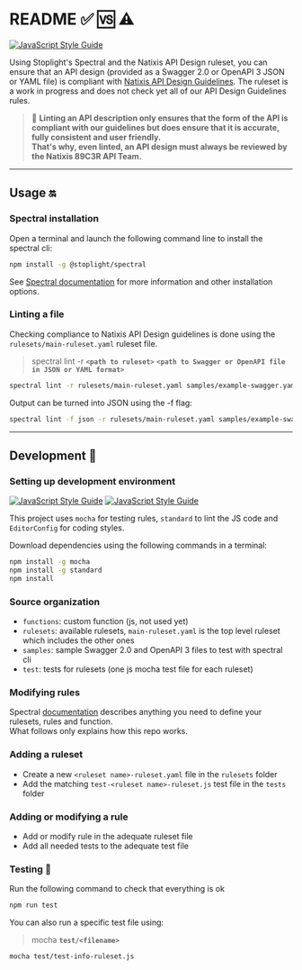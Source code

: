 # README :white_check_mark: :vs: :warning:

[![JavaScript Style Guide](https://img.shields.io/badge/code_style-standard-brightgreen.svg)](https://standardjs.com)

Using Stoplight's Spectral and the Natixis API Design ruleset, you can ensure that an API design (provided as a Swagger 2.0 or OpenAPI 3 JSON or YAML file) is compliant with [Natixis API Design Guidelines](https://confluence.mycloud.intranatixis.com/display/EAPI89C3R/API+REST+-+Design+Guidelines). The ruleset is a work in progress and does not check yet all of our API Design Guidelines rules.

> :red_circle: **Linting an API description only ensures that the form of the API is compliant with our guidelines but does ensure that it is accurate, fully consistent and user friendly.**  
**That's why, even linted, an API design must always be reviewed by the Natixis 89C3R API Team.**  

----------
## Usage :on:


### Spectral installation

Open a terminal and launch the following command line to install the spectral cli:

```sh
npm install -g @stoplight/spectral
```

See [Spectral documentation](https://stoplight.io/p/docs/gh/stoplightio/spectral/docs/getting-started/installation.md) for more information and other installation options.

### Linting a file

Checking compliance to Natixis API Design guidelines is done using the `rulesets/main-ruleset.yaml` ruleset file.

> spectral lint -r __`<path to ruleset>`__ __`<path to Swagger or OpenAPI file in JSON or YAML format>`__

```sh
spectral lint -r rulesets/main-ruleset.yaml samples/example-swagger.yaml
```

Output can be turned into JSON using the -f flag:

```sh
spectral lint -f json -r rulesets/main-ruleset.yaml samples/example-swagger.yaml
```

----------
## Development :construction_worker:

### Setting up development environment

[![JavaScript Style Guide](https://cdn.rawgit.com/standard/standard/master/badge.svg)](https://github.com/standard/standard) [![JavaScript Style Guide](https://avatars.githubusercontent.com/u/1165674?s=55&v=4)](http://editorconfig.org/)

This project uses `mocha` for testing rules, `standard` to lint the JS code and `EditorConfig` for coding styles.

Download dependencies using the following commands in a terminal:

```sh
npm install -g mocha
npm install -g standard
npm install
```

### Source organization

- `functions`: custom function (js, not used yet)
- `rulesets`: available rulesets, `main-ruleset.yaml` is the top level ruleset which includes the other ones
- `samples`: sample Swagger 2.0 and OpenAPI 3 files to test with spectral cli
- `test`: tests for rulesets (one js mocha test file for each ruleset)

### Modifying rules

Spectral [documentation](https://stoplight.io/p/docs/gh/stoplightio/spectral/README.md) describes anything you need to define your rulesets, rules and function.  
What follows only explains how this repo works.

### Adding a ruleset

- Create a new `<ruleset name>-ruleset.yaml` file in the `rulesets` folder
- Add the matching `test-<ruleset name>-ruleset.js` test file in the `tests` folder

### Adding or modifying a rule

- Add or modify rule in the adequate ruleset file
- Add all needed tests to the adequate test file

### Testing :passport_control:

Run the following command to check that everything is ok

```sh
npm run test
```

You can also run a specific test file using:

> mocha __`test/<filename>`__
```sh
mocha test/test-info-ruleset.js
```
